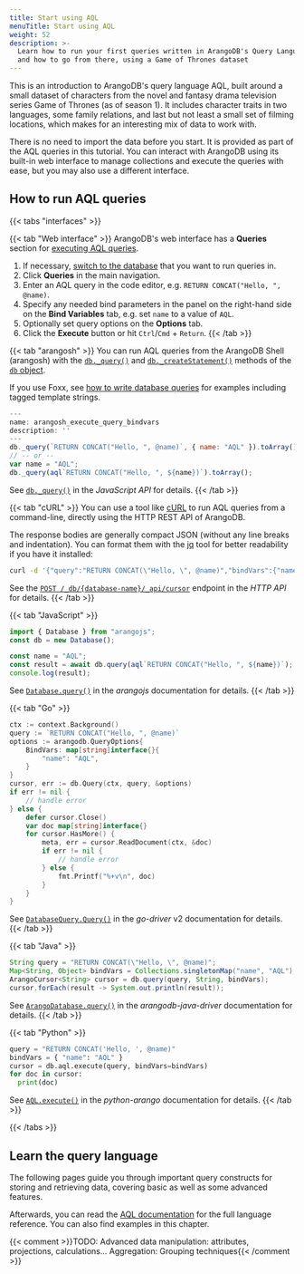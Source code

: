 ```yaml
---
title: Start using AQL
menuTitle: Start using AQL
weight: 52
description: >-
  Learn how to run your first queries written in ArangoDB's Query Language
  and how to go from there, using a Game of Thrones dataset
---
```

This is an introduction to ArangoDB's query language AQL, built around a small
dataset of characters from the novel and fantasy drama television series
Game of Thrones (as of season 1). It includes character traits in two languages,
some family relations, and last but not least a small set of filming locations,
which makes for an interesting mix of data to work with.

There is no need to import the data before you start. It is provided as part
of the AQL queries in this tutorial. You can interact with ArangoDB using its
built-in web interface to manage collections and execute the queries with ease,
but you may also use a different interface.

## How to run AQL queries

{{< tabs "interfaces" >}}

{{< tab "Web interface" >}}
ArangoDB's web interface has a **Queries** section for
[executing AQL queries](../../aql/how-to-invoke-aql/with-the-web-interface.md).

1. If necessary, [switch to the database](../../concepts/data-structure/databases.md#set-the-database-context)
   that you want to run queries in.
2. Click **Queries** in the main navigation.
3. Enter an AQL query in the code editor, e.g. `RETURN CONCAT("Hello, ", @name)`.
4. Specify any needed bind parameters in the panel on the right-hand side on the
   **Bind Variables** tab, e.g. set `name` to a value of `AQL`.
5. Optionally set query options on the **Options** tab.
6. Click the **Execute** button or hit `Ctrl`/`Cmd` + `Return`.
{{< /tab >}}

{{< tab "arangosh" >}}
You can run AQL queries from the ArangoDB Shell (arangosh)
with the [`db._query()`](../../aql/how-to-invoke-aql/with-arangosh.md#with-db_query) and
[`db._createStatement()`](../../aql/how-to-invoke-aql/with-arangosh.md#with-db_createstatement-arangostatement)
methods of the [`db` object](../../develop/javascript-api/@arangodb/db-object.md).

If you use Foxx, see [how to write database queries](../../develop/foxx-microservices/getting-started.md#writing-database-queries)
for examples including tagged template strings.

```js
---
name: arangosh_execute_query_bindvars
description: ''
---
db._query(`RETURN CONCAT("Hello, ", @name)`, { name: "AQL" }).toArray();
// -- or --
var name = "AQL";
db._query(aql`RETURN CONCAT("Hello, ", ${name})`).toArray();
```
See [`db._query()`](../../develop/javascript-api/@arangodb/db-object.md#db_queryquerystring--bindvars--mainoptions--suboptions)
in the _JavaScript API_ for details.
{{< /tab >}}

{{< tab "cURL" >}}
You can use a tool like [cURL](https://curl.se/) to run AQL queries from a
command-line, directly using the HTTP REST API of ArangoDB.

The response bodies are generally compact JSON (without any line breaks and
indentation). You can format them with the [jq](https://jqlang.github.io/jq/)
tool for better readability if you have it installed:

```sh
curl -d '{"query":"RETURN CONCAT(\"Hello, \", @name)","bindVars":{"name":"AQL"}}' http://localhost:8529/_api/cursor | jq
```

See the [`POST /_db/{database-name}/_api/cursor`](../../develop/http-api/queries/aql-queries.md#create-a-cursor)
endpoint in the _HTTP API_ for details.
{{< /tab >}}

{{< tab "JavaScript" >}}
```js
import { Database } from "arangojs";
const db = new Database();

const name = "AQL";
const result = await db.query(aql`RETURN CONCAT("Hello, ", ${name})`);
console.log(result);
```

See [`Database.query()`](https://arangodb.github.io/arangojs/latest/classes/database.Database.html#query)
in the _arangojs_ documentation for details.
{{< /tab >}}

{{< tab "Go" >}}
```go
ctx := context.Background()
query := `RETURN CONCAT("Hello, ", @name)`
options := arangodb.QueryOptions{
    BindVars: map[string]interface{}{
        "name": "AQL",
    }
}
cursor, err := db.Query(ctx, query, &options)
if err != nil {
    // handle error
} else {
    defer cursor.Close()
    var doc map[string]interface{} 
    for cursor.HasMore() {
        meta, err = cursor.ReadDocument(ctx, &doc)
        if err != nil {
            // handle error
        } else {
            fmt.Printf("%+v\n", doc)
        }
    }
}
```

See [`DatabaseQuery.Query()`](https://pkg.go.dev/github.com/arangodb/go-driver/v2/arangodb#DatabaseQuery)
in the _go-driver_ v2 documentation for details.
{{< /tab >}}

{{< tab "Java" >}}
```java
String query = "RETURN CONCAT(\"Hello, \", @name)";
Map<String, Object> bindVars = Collections.singletonMap("name", "AQL");
ArangoCursor<String> cursor = db.query(query, String, bindVars);
cursor.forEach(result -> System.out.println(result));
```

See [`ArangoDatabase.query()`](https://www.javadoc.io/doc/com.arangodb/arangodb-java-driver/latest/com/arangodb/ArangoDatabase.html#query%28java.lang.String,java.lang.Class,java.util.Map%29)
in the _arangodb-java-driver_ documentation for details.
{{< /tab >}}

{{< tab "Python" >}}
```py
query = "RETURN CONCAT('Hello, ', @name)"
bindVars = { "name": "AQL" }
cursor = db.aql.execute(query, bindVars=bindVars)
for doc in cursor:
  print(doc)
```

See [`AQL.execute()`](https://docs.python-arango.com/en/main/specs.html#arango.aql.AQL.execute)
in the _python-arango_ documentation for details.
{{< /tab >}}

{{< /tabs >}}

## Learn the query language

The following pages guide you through important query constructs for storing
and retrieving data, covering basic as well as some advanced features. 

Afterwards, you can read the [AQL documentation](../../aql/_index.md) for the
full language reference. You can also find examples in this chapter.

{{< comment >}}TODO: Advanced data manipulation: attributes, projections, calculations... Aggregation: Grouping techniques{{< /comment >}}
